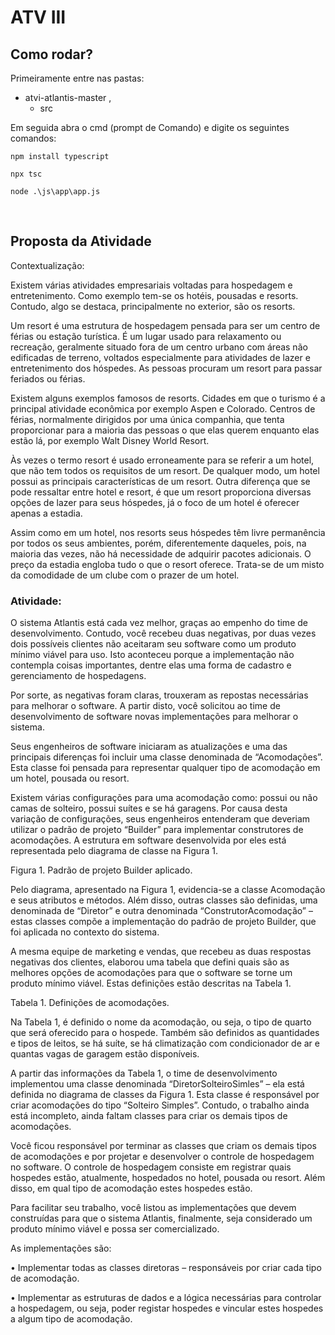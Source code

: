 
# ATV III
## Como rodar?

Primeiramente entre nas pastas: 
 - atvi-atlantis-master ,<br>
   - src

Em seguida abra o cmd (prompt de Comando) e digite os seguintes comandos: 

```
npm install typescript
```

```
npx tsc
```

```
node .\js\app\app.js
```
<br>

## Proposta da Atividade

Contextualização:

Existem várias atividades empresariais voltadas para hospedagem e entretenimento. Como 
exemplo tem-se os hotéis, pousadas e resorts. Contudo, algo se destaca, principalmente no
exterior, são os resorts. 
<br>
 
Um resort é uma estrutura de hospedagem pensada para ser um centro de férias ou estação 
turística. É um lugar usado para relaxamento ou recreação, geralmente situado fora de um 
centro urbano com áreas não edificadas de terreno, voltados especialmente para atividades de 
lazer e entretenimento dos hóspedes. As pessoas procuram um resort para passar feriados ou 
férias. 
<br>
 
Existem alguns exemplos famosos de resorts. Cidades em que o turismo é a principal atividade 
econômica por exemplo Aspen e Colorado. Centros de férias, normalmente dirigidos por uma 
única companhia, que tenta proporcionar para a maioria das pessoas o que elas querem 
enquanto elas estão lá, por exemplo Walt Disney World Resort. 
<br>
 
Às vezes o termo resort é usado erroneamente para se referir a um hotel, que não tem todos os 
requisitos de um resort. De qualquer modo, um hotel possui as principais características de um 
resort. Outra diferença que se pode ressaltar entre hotel e resort, é que um resort proporciona 
diversas opções de lazer para seus hóspedes, já o foco de um hotel é oferecer apenas a estadia. 
<br>
 
Assim como em um hotel, nos resorts seus hóspedes têm livre permanência por todos os seus 
ambientes, porém, diferentemente daqueles, pois, na maioria das vezes, não há necessidade de 
adquirir pacotes adicionais. O preço da estadia engloba tudo o que o resort oferece. Trata-se de 
um misto da comodidade de um clube com o prazer de um hotel. 
<br>
 
### Atividade:
O sistema Atlantis está cada vez melhor, graças ao empenho do time de desenvolvimento. 
Contudo, você recebeu duas negativas, por duas vezes dois possíveis clientes não aceitaram seu 
software como um produto mínimo viável para uso. Isto aconteceu porque a implementação
não contempla coisas importantes, dentre elas uma forma de cadastro e gerenciamento de 
hospedagens. 
<br>
 
Por sorte, as negativas foram claras, trouxeram as repostas necessárias para melhorar o 
software. A partir disto, você solicitou ao time de desenvolvimento de software novas 
implementações para melhorar o sistema. 
<br>
 
Seus engenheiros de software iniciaram as atualizações e uma das principais diferenças foi 
incluir uma classe denominada de “Acomodações”. Esta classe foi pensada para representar 
qualquer tipo de acomodação em um hotel, pousada ou resort. 
<br>
 
Existem várias configurações para uma acomodação como: possui ou não camas de solteiro, 
possui suítes e se há garagens. Por causa desta variação de configurações, seus engenheiros 
entenderam que deveriam utilizar o padrão de projeto “Builder” para implementar construtores 
de acomodações. A estrutura em software desenvolvida por eles está representada pelo 
diagrama de classe na Figura 1. 
<br>
 
Figura 1. Padrão de projeto Builder aplicado. 
<br>
 
Pelo diagrama, apresentado na Figura 1, evidencia-se a classe Acomodação e seus atributos e 
métodos. Além disso, outras classes são definidas, uma denominada de “Diretor” e outra 
denominada “ConstrutorAcomodação” – estas classes compõe a implementação do padrão de 
projeto Builder, que foi aplicada no contexto do sistema. 
<br>
 
A mesma equipe de marketing e vendas, que recebeu as duas respostas negativas dos clientes, 
elaborou uma tabela que defini quais são as melhores opções de acomodações para que o 
software se torne um produto mínimo viável. Estas definições estão descritas na Tabela 1. 
<br>
 
Tabela 1. Definições de acomodações. 
<br>
 

Na Tabela 1, é definido o nome da acomodação, ou seja, o tipo de quarto que será oferecido 
para o hospede. Também são definidos as quantidades e tipos de leitos, se há suíte, se há 
climatização com condicionador de ar e quantas vagas de garagem estão disponíveis. 
<br>
 
A partir das informações da Tabela 1, o time de desenvolvimento implementou uma classe
denominada “DiretorSolteiroSimles” – ela está definida no diagrama de classes da Figura 1. Esta 
classe é responsável por criar acomodações do tipo “Solteiro Simples”. Contudo, o trabalho 
ainda está incompleto, ainda faltam classes para criar os demais tipos de acomodações. 
<br>
 
Você ficou responsável por terminar as classes que criam os demais tipos de acomodações e por 
projetar e desenvolver o controle de hospedagem no software. O controle de hospedagem 
consiste em registrar quais hospedes estão, atualmente, hospedados no hotel, pousada ou 
resort. Além disso, em qual tipo de acomodação estes hospedes estão. 
<br>
 
Para facilitar seu trabalho, você listou as implementações que devem construídas para que o 
sistema Atlantis, finalmente, seja considerado um produto mínimo viável e possa ser 
comercializado. 
<br>
 
As implementações são: 
<br>
 
• Implementar todas as classes diretoras – responsáveis por criar cada tipo de 
acomodação. 
<br>
 
• Implementar as estruturas de dados e a lógica necessárias para controlar a hospedagem, 
ou seja, poder registar hospedes e vincular estes hospedes a algum tipo de acomodação. 
<br>
 <br>
